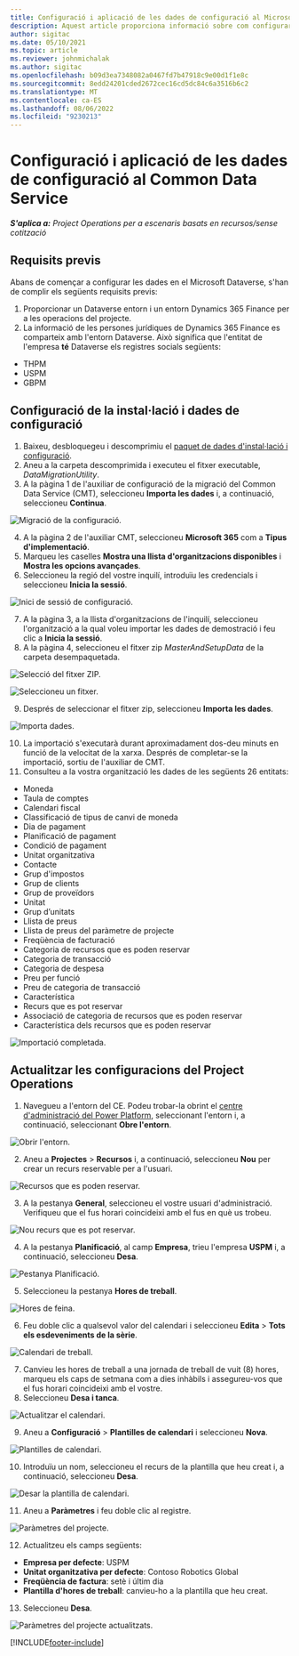 ```yaml
---
title: Configuració i aplicació de les dades de configuració al Microsoft Dataverse
description: Aquest article proporciona informació sobre com configurar i aplicar les dades de configuració al Project Operations.
author: sigitac
ms.date: 05/10/2021
ms.topic: article
ms.reviewer: johnmichalak
ms.author: sigitac
ms.openlocfilehash: b09d3ea7348082a0467fd7b47918c9e00d1f1e8c
ms.sourcegitcommit: 8edd24201cded2672cec16cd5dc84c6a3516b6c2
ms.translationtype: MT
ms.contentlocale: ca-ES
ms.lasthandoff: 08/06/2022
ms.locfileid: "9230213"
---
```

# <a name="set-up-and-apply-configuration-data-in-the-common-data-service"></a>Configuració i aplicació de les dades de configuració al Common Data Service 

_**S'aplica a:** Project Operations per a escenaris basats en recursos/sense cotització_



## <a name="prerequisites"></a>Requisits previs

Abans de començar a configurar les dades en el Microsoft Dataverse, s'han de complir els següents requisits previs:

1.  Proporcionar un Dataverse entorn i un entorn Dynamics 365 Finance per a les operacions del projecte.
2.  La informació de les persones jurídiques de Dynamics 365 Finance es comparteix amb l'entorn Dataverse. Això significa que l'entitat de l'empresa **té** Dataverse els registres socials següents:
  - THPM
  - USPM
  - GBPM

## <a name="install-setup-and-configuration-data"></a>Configuració de la instal·lació i dades de configuració

1. Baixeu, desbloquegeu i descomprimiu el [paquet de dades d'instal·lació i configuració](https://download.microsoft.com/download/e/2/d/e2da6c98-d5dd-450c-aabe-fd6bf2ba374b/ProjOpsSampleSetupData-%20Integrated%20Latest.zip).
2. Aneu a la carpeta descomprimida i executeu el fitxer executable, *DataMigrationUtility*.
3. A la pàgina 1 de l'auxiliar de configuració de la migració del Common Data Service (CMT), seleccioneu **Importa les dades** i, a continuació, seleccioneu **Continua**.

![Migració de la configuració.](./media/1ConfigurationMigration.png)

4. A la pàgina 2 de l'auxiliar CMT, seleccioneu **Microsoft 365** com a **Tipus d'implementació**.
5. Marqueu les caselles **Mostra una llista d'organitzacions disponibles** i **Mostra les opcions avançades**.
6. Seleccioneu la regió del vostre inquilí, introduïu les credencials i seleccioneu **Inicia la sessió**.

![Inici de sessió de configuració.](./media/2ConfigurationSignin.png)

7. A la pàgina 3, a la llista d'organitzacions de l'inquilí, seleccioneu l'organització a la qual voleu importar les dades de demostració i feu clic a **Inicia la sessió**.
8. A la pàgina 4, seleccioneu el fitxer zip *MasterAndSetupData* de la carpeta desempaquetada.

![Selecció del fitxer ZIP.](./media/3ZipFile.png)

![Seleccioneu un fitxer.](./media/4SelectAFile.png)

9. Després de seleccionar el fitxer zip, seleccioneu **Importa les dades**.

![Importa dades.](./media/5ImportData.png)

10. La importació s'executarà durant aproximadament dos-deu minuts en funció de la velocitat de la xarxa. Després de completar-se la importació, sortiu de l'auxiliar de CMT. 
11. Consulteu a la vostra organització les dades de les següents 26 entitats:

  - Moneda
  - Taula de comptes
  - Calendari fiscal
  - Classificació de tipus de canvi de moneda
  - Dia de pagament
  - Planificació de pagament
  - Condició de pagament
  - Unitat organitzativa
  - Contacte
  - Grup d'impostos
  - Grup de clients
  - Grup de proveïdors
  - Unitat
  - Grup d’unitats
  - Llista de preus
  - Llista de preus del paràmetre de projecte
  - Freqüència de facturació
  - Categoria de recursos que es poden reservar
  - Categoria de transacció
  - Categoria de despesa
  - Preu per funció
  - Preu de categoria de transacció
  - Característica
  - Recurs que es pot reservar
  - Associació de categoria de recursos que es poden reservar
  - Característica dels recursos que es poden reservar

![Importació completada.](./media/6CompleteImport.png)

## <a name="update-project-operations-configurations"></a>Actualitzar les configuracions del Project Operations

1. Navegueu a l'entorn del CE. Podeu trobar-la obrint el [centre d'administració del Power Platform](https://admin.powerplatform.microsoft.com/environments), seleccionant l'entorn i, a continuació, seleccionant **Obre l'entorn**. 

![Obrir l'entorn.](./media/7OpenEnvironment.png)

2. Aneu a **Projectes** > **Recursos** i, a continuació, seleccioneu **Nou** per crear un recurs reservable per a l'usuari.

![Recursos que es poden reservar.](./media/8BookableResources.png)

3. A la pestanya **General**, seleccioneu el vostre usuari d'administració. Verifiqueu que el fus horari coincideixi amb el fus en què us trobeu. 

![Nou recurs que es pot reservar.](./media/9NewBookableResource.png)

4. A la pestanya **Planificació**, al camp **Empresa**, trieu l'empresa **USPM** i, a continuació, seleccioneu **Desa**. 

![Pestanya Planificació.](./media/10SchedulingTab.png)

5. Seleccioneu la pestanya **Hores de treball**.  

![Hores de feina.](./media/11WorkHours.png)

6. Feu doble clic a qualsevol valor del calendari i seleccioneu **Edita** > **Tots els esdeveniments de la sèrie**. 

![Calendari de treball.](./media/12WorkCalendar.png)

7. Canvieu les hores de treball a una jornada de treball de vuit (8) hores, marqueu els caps de setmana com a dies inhàbils i assegureu-vos que el fus horari coincideixi amb el vostre. 
8. Seleccioneu **Desa i tanca**.

![Actualitzar el calendari.](./media/13UpdateCalendar.png)

9. Aneu a **Configuració** > **Plantilles de calendari** i seleccioneu **Nova**.
 
 ![Plantilles de calendari.](./media/14CalendarTemplates.png)
 
 10. Introduïu un nom, seleccioneu el recurs de la plantilla que heu creat i, a continuació, seleccioneu **Desa**. 
 
 ![Desar la plantilla de calendari.](./media/15SaveCalendarTemplate.png)
 
 11. Aneu a **Paràmetres** i feu doble clic al registre. 
 
 ![Paràmetres del projecte.](./media/16ProjectParameters.png)
 
12. Actualitzeu els camps següents:

 - **Empresa per defecte**: USPM
 - **Unitat organitzativa per defecte**: Contoso Robotics Global
 - **Freqüència de factura**: setè i últim dia
 - **Plantilla d'hores de treball**: canvieu-ho a la plantilla que heu creat.

13. Seleccioneu **Desa**. 

![Paràmetres del projecte actualitzats.](./media/17UpdatedProjectParameters.png)


[!INCLUDE[footer-include](../includes/footer-banner.md)]
